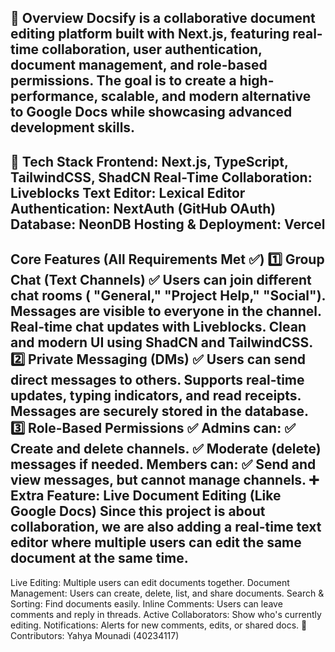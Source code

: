 📌 Overview
Docsify is a collaborative document editing platform built with Next.js, featuring real-time collaboration, user authentication, document management, and role-based permissions. The goal is to create a high-performance, scalable, and modern alternative to Google Docs while showcasing advanced development skills.
 --------------------------------------------------------------------
🚀 Tech Stack
Frontend: Next.js, TypeScript, TailwindCSS, ShadCN
Real-Time Collaboration: Liveblocks
Text Editor: Lexical Editor
Authentication: NextAuth (GitHub OAuth)
Database: NeonDB
Hosting & Deployment: Vercel
 --------------------------------------------------------------------
 Core Features (All Requirements Met ✅)
1️⃣ Group Chat (Text Channels) ✅
Users can join different chat rooms ( "General," "Project Help," "Social").
Messages are visible to everyone in the channel.
Real-time chat updates with Liveblocks.
Clean and modern UI using ShadCN and TailwindCSS.
2️⃣ Private Messaging (DMs) ✅
Users can send direct messages to others.
Supports real-time updates, typing indicators, and read receipts.
Messages are securely stored in the database.
3️⃣ Role-Based Permissions ✅
Admins can:
✅ Create and delete channels.
✅ Moderate (delete) messages if needed.
Members can:
✅ Send and view messages, but cannot manage channels.
➕ Extra Feature: Live Document Editing (Like Google Docs)
Since this project is about collaboration, we are also adding a real-time text editor where multiple users can edit the same document at the same time.
 --------------------------------------------------------------------
Live Editing: Multiple users can edit documents together.
Document Management: Users can create, delete, list, and share documents.
Search & Sorting: Find documents easily.
Inline Comments: Users can leave comments and reply in threads.
Active Collaborators: Show who's currently editing.
Notifications: Alerts for new comments, edits, or shared docs.
👥 Contributors:
Yahya Mounadi (40234117)
